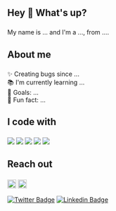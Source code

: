 <h2 align="left">Hey 👋 What's up?</h2>

###

<p align="left">My name is ... and I'm a ..., from ....</p>

###

<h2 align="left">About me</h2>

###

<p align="left">✨ Creating bugs since ...<br>📚 I'm currently learning ...<br>🎯 Goals: ...<br>🎲 Fun fact: ...</p>

###

<h2 align="left">I code with</h2>

###
  
  <img src="https://skillicons.dev/icons?i=html,css,tailwind,bootstrap,javascript,typescript,angular" />
  <img src="https://skillicons.dev/icons?i=cs,dotnet,visualstudio,azure" />
  <img src="https://skillicons.dev/icons?i=py,go" />
  <img src="https://skillicons.dev/icons?i=linux,docker,postgres,mysql" />
  <img src="https://skillicons.dev/icons?i=postman,figma" />

###

<h2 align="left">Reach out</h2>

###

<div align="left">
  <img src="https://img.shields.io/static/v1?message=LinkedIn&logo=linkedin&label=&color=0077B5&logoColor=white&labelColor=&style=for-the-badge&link=https://twitter.com/jonathangin52)](https://twitter.com/jonathangin52)" height="20" alt="linkedin logo"  />
  <img src="https://img.shields.io/static/v1?message=Twitter&logo=twitter&label=&color=1DA1F2&logoColor=white&labelColor=&style=for-the-badge" height="20" alt="twitter logo"  />

  [![Twitter Badge](https://img.shields.io/badge/-@JonathanGin52-1ca0f1?style=flat-square&labelColor=1ca0f1&logo=twitter&logoColor=white&link=https://twitter.com/KariukiEric)](https://twitter.com/KariukiEric) [![Linkedin Badge](https://img.shields.io/badge/-JonathanGin-blue?style=flat-square&logo=Linkedin&logoColor=white&link=https://www.linkedin.com/ke/KariukiEric/)](https://www.linkedin.com/ke/KariukiEric/)
</div>

###
